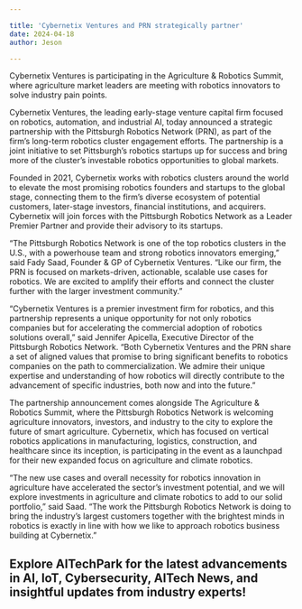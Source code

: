 ```yaml
---

title: 'Cybernetix Ventures and PRN strategically partner'
date: 2024-04-18
author: Jeson

---
```


Cybernetix Ventures is participating in the Agriculture & Robotics Summit, where agriculture market leaders are meeting with robotics innovators to solve industry pain points.

Cybernetix Ventures, the leading early-stage venture capital firm focused on robotics, automation, and industrial AI, today announced a strategic partnership with the Pittsburgh Robotics Network (PRN), as part of the firm’s long-term robotics cluster engagement efforts. The partnership is a joint initiative to set Pittsburgh’s robotics startups up for success and bring more of the cluster’s investable robotics opportunities to global markets.

Founded in 2021, Cybernetix works with robotics clusters around the world to elevate the most promising robotics founders and startups to the global stage, connecting them to the firm’s diverse ecosystem of potential customers, later-stage investors, financial institutions, and acquirers. Cybernetix will join forces with the Pittsburgh Robotics Network as a Leader Premier Partner and provide their advisory to its startups.

“The Pittsburgh Robotics Network is one of the top robotics clusters in the U.S., with a powerhouse team and strong robotics innovators emerging,” said Fady Saad, Founder & GP of Cybernetix Ventures. “Like our firm, the PRN is focused on markets-driven, actionable, scalable use cases for robotics. We are excited to amplify their efforts and connect the cluster further with the larger investment community.”

“Cybernetix Ventures is a premier investment firm for robotics, and this partnership represents a unique opportunity for not only robotics companies but for accelerating the commercial adoption of robotics solutions overall,” said Jennifer Apicella, Executive Director of the Pittsburgh Robotics Network. “Both Cybernetix Ventures and the PRN share a set of aligned values that promise to bring significant benefits to robotics companies on the path to commercialization. We admire their unique expertise and understanding of how robotics will directly contribute to the advancement of specific industries, both now and into the future.”

The partnership announcement comes alongside The Agriculture & Robotics Summit, where the Pittsburgh Robotics Network is welcoming agriculture innovators, investors, and industry to the city to explore the future of smart agriculture. Cybernetix, which has focused on vertical robotics applications in manufacturing, logistics, construction, and healthcare since its inception, is participating in the event as a launchpad for their new expanded focus on agriculture and climate robotics.

“The new use cases and overall necessity for robotics innovation in agriculture have accelerated the sector’s investment potential, and we will explore investments in agriculture and climate robotics to add to our solid portfolio,” said Saad. “The work the Pittsburgh Robotics Network is doing to bring the industry’s largest customers together with the brightest minds in robotics is exactly in line with how we like to approach robotics business building at Cybernetix.”

Explore AITechPark for the latest advancements in AI, IoT, Cybersecurity, AITech News, and insightful updates from industry experts!
---
